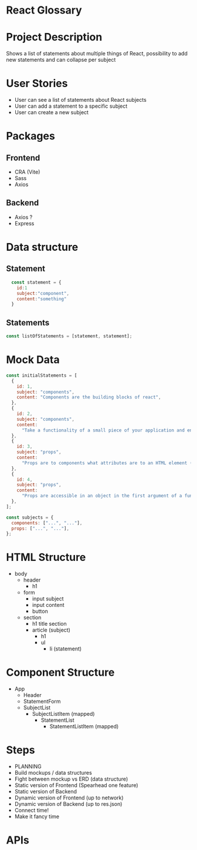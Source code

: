 # React Glossary

# Project Description

Shows a list of statements about multiple things of React, possibility to add new statements and can collapse per subject

# User Stories

- User can see a list of statements about React subjects
- User can add a statement to a specific subject
- User can create a new subject

# Packages

## Frontend

- CRA (Vite)
- Sass
- Axios

## Backend

- Axios ?
- Express

# Data structure

## Statement

```jsx
  const statement = {
    id:1
    subject:"component",
    content:"something"
  }
```

## Statements

```jsx
const listOfStatements = [statement, statement];
```

# Mock Data

```jsx
const initialStatements = [
  {
    id: 1,
    subject: "components",
    content: "Components are the building blocks of react",
  },
  {
    id: 2,
    subject: "components",
    content:
      "Take a functionality of a small piece of your application and encapsulated its own isolated container",
  },
  {
    id: 3,
    subject: "props",
    content:
      "Props are to components what attributes are to an HTML element (the 'src' tag in an <img> is needed to make the image work)",
  },
  {
    id: 4,
    subject: "props",
    content:
      "Props are accessible in an object in the first argument of a functional component",
  },
];
```

```jsx
const subjects = {
  components: ["...", "..."],
  props: ["...", "..."],
};
```

# HTML Structure

- body
  - header
    - h1
  - form
    - input subject
    - input content
    - button
  - section
    - h1 title section
    - article (subject)
      - h1
      - ul
        - li (statement)

# Component Structure

- App
  - Header
  - StatementForm
  - SubjectList
    - SubjectListItem (mapped)
      - StatementList
        - StatementListItem (mapped)

# Steps

- PLANNING
- Build mockups / data structures
- Fight between mockup vs ERD (data structure)
- Static version of Frontend (Spearhead one feature)
- Static version of Backend
- Dynamic version of Frontend (up to network)
- Dynamic version of Backend (up to res.json)
- Connect time!
- Make it fancy time

# APIs
